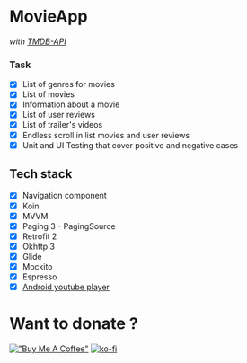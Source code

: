# MovieApp

_with [TMDB-API](https://api.themoviedb.org)_
### Task
- [X] List of genres for movies
- [X] List of movies
- [X] Information about a movie
- [X] List of user reviews
- [X] List of trailer's videos
- [x] Endless scroll in list movies and user reviews
- [X] Unit and UI Testing that cover positive and negative cases

## Tech stack
- [x] Navigation component
- [x] Koin
- [x] MVVM
- [x] Paging 3 - PagingSource
- [x] Retrofit 2
- [x] Okhttp 3
- [x] Glide
- [x] Mockito
- [x] Espresso
- [x] [Android youtube player](https://github.com/PierfrancescoSoffritti/android-youtube-player)

# Want to donate ?

[!["Buy Me A Coffee"](https://www.buymeacoffee.com/assets/img/custom_images/orange_img.png)](https://www.buymeacoffee.com/jonrysimboZ)
[![ko-fi](https://ko-fi.com/img/githubbutton_sm.svg)](https://ko-fi.com/Q5Q4NMYTP)
